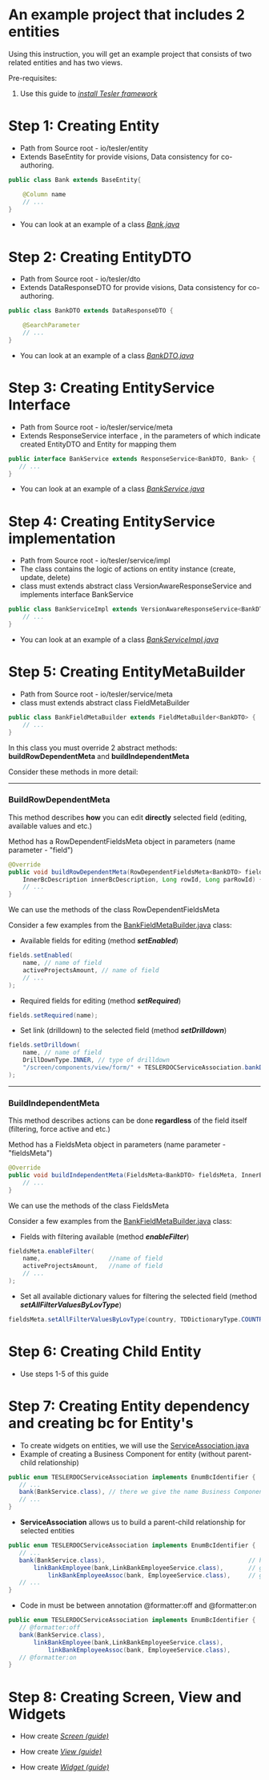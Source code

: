 # An example project that includes 2 entities

Using this instruction, you will get an example project that consists of two related entities and has two views.

Pre-requisites:

 1. Use this guide to *[install Tesler framework](https://github.com/tesler-platform/tesler-doc)*
    
 # Step 1: Creating Entity
 
 - Path from Source root - io/tesler/entity
 - Extends BaseEntity for provide visions, Data consistency for co-authoring.
```java
public class Bank extends BaseEntity{

    @Column name
    // ...
}
 ```
 - You can look at an example of a class *[Bank.java](https://github.com/tesler-platform/tesler-doc/blob/master/tesler-doc-model/src/main/java/io/tesler/entity/Bank.java)*
 
 # Step 2: Creating EntityDTO
 
 - Path from Source root - io/tesler/dto
 - Extends DataResponseDTO for provide visions, Data consistency for co-authoring.
```java
public class BankDTO extends DataResponseDTO {

    @SearchParameter
    // ...
}
 ```
- You can look at an example of a class *[BankDTO.java](https://github.com/tesler-platform/tesler-doc/blob/master/tesler-doc-source/src/main/java/io/tesler/dto/BankDTO.java)*

 
 # Step 3: Creating EntityService Interface
 
 - Path from Source root - io/tesler/service/meta
 - Extends ResponseService interface , in the parameters of which indicate created EntityDTO and Entity for mapping them
 ```java
 public interface BankService extends ResponseService<BankDTO, Bank> {
    // ...
 }
  ```
 - You can look at an example of a class *[BankService.java](https://github.com/tesler-platform/tesler-doc/blob/master/tesler-doc-source/src/main/java/io/tesler/service/BankService.java)*
 
  # Step 4: Creating EntityService implementation
 
 - Path from Source root - io/tesler/service/impl
 - The class contains the logic of actions on entity instance (create, update, delete)
 - class must extends abstract class VersionAwareResponseService and implements interface BankService
```java
public class BankServiceImpl extends VersionAwareResponseService<BankDTO, Bank> implements BankService {
    // ...
}
```
 - You can look at an example of a class *[BankServiceImpl.java](https://github.com/tesler-platform/tesler-doc/blob/master/tesler-doc-source/src/main/java/io/tesler/service/impl/BankServiceImpl.java)*
 
 # Step 5: Creating EntityMetaBuilder
 
- Path from Source root - io/tesler/service/meta
- class must extends abstract class FieldMetaBuilder
```java
public class BankFieldMetaBuilder extends FieldMetaBuilder<BankDTO> {
    // ...
}
```

In this class you must override 2 abstract methods: **buildRowDependentMeta** and **buildIndependentMeta**

Сonsider these methods in more detail:

-----------------------------------------
### **BuildRowDependentMeta** 

This method describes **how** you can edit **directly** selected field (editing, available values and etc.)

Method has a RowDependentFieldsMeta object in parameters (name parameter - "field")
```java
@Override
public void buildRowDependentMeta(RowDependentFieldsMeta<BankDTO> fields,
    InnerBcDescription innerBcDescription, Long rowId, Long parRowId) {
    // ...
}
```
We can use the methods of the class RowDependentFieldsMeta

Consider a few examples from the [BankFieldMetaBuilder.java](https://github.com/tesler-platform/tesler-doc/blob/master/tesler-doc-source/src/main/java/io/tesler/service/meta/BankFieldMetaBuilder.java) class: 

- Available fields for editing (method ***setEnabled***)
```java
fields.setEnabled(
    name, // name of field
    activeProjectsAmount, // name of field
    // ...
);
```

- Required fields for editing (method ***setRequired***)

```java
fields.setRequired(name);
```

- Set link (drilldown) to the selected field (method ***setDrilldown***)

```java
fields.setDrilldown(
    name, // name of field
    DrillDownType.INNER, // type of drilldown
    "/screen/components/view/form/" + TESLERDOCServiceAssociation.bankDoc + "/" + rowId //path of drilldown
);
```

-------------------------------------------
### **BuildIndependentMeta**

This method describes actions can be done **regardless** of the field itself (filtering, force active and etc.)

Method has a FieldsMeta object in parameters (name parameter - "fieldsMeta")
```java
@Override
public void buildIndependentMeta(FieldsMeta<BankDTO> fieldsMeta, InnerBcDescription innerBcDescription, Long aLong) {
    // ...
}
```

We can use the methods of the class FieldsMeta 

Consider a few examples from the [BankFieldMetaBuilder.java](https://github.com/tesler-platform/tesler-doc/blob/master/tesler-doc-source/src/main/java/io/tesler/service/meta/BankFieldMetaBuilder.java) class: 

- Fields with filtering available (method ***enableFilter***)
```java
fieldsMeta.enableFilter(
    name,                   //name of field
    activeProjectsAmount,   //name of field
    // ...
);
```

- Set all available dictionary values ​​for filtering the selected field (method ***setAllFilterValuesByLovType***)
```java
fieldsMeta.setAllFilterValuesByLovType(country, TDDictionaryType.COUNTRY);
```

# Step 6: Creating Child Entity
 
- Use steps 1-5 of this guide   

# Step 7: Creating Entity dependency and creating bc for Entity's

- To create widgets on entities, we will use the [ServiceAssociation.java](https://github.com/tesler-platform/tesler-doc/blob/master/tesler-doc-source/src/main/java/io/tesler/crudma/config/TESLERDOCServiceAssociation.java)
- Example of creating a Business Component for entity (without parent-child relationship)
 ```java
 public enum TESLERDOCServiceAssociation implements EnumBcIdentifier {
    // ... 
    bank(BankService.class), // there we give the name Business Component(bank) for the entity (BankService)
    // ...
}
 ```
- **ServiceAssociation** allows us to build a parent-child relationship for selected entities
 ```java
 public enum TESLERDOCServiceAssociation implements EnumBcIdentifier {
    // ... 
    bank(BankService.class),                                        // here we declared a business component-"bc" (bank) that does not have a parent
        linkBankEmployee(bank,LinkBankEmployeeService.class),       // give the name bc (linkBankEmployee) for the entity (LinkBankEmployeeService) is a child for bc (bank) 
            linkBankEmployeeAssoc(bank, EmployeeService.class),     // give the name bc (linkBankEmployeeAssoc) for the entity (EmployeeService) is a child for bc (bank) 
    // ...
}
 ```
- Code in  must be between annotation @formatter:off and @formatter:on
 ```java
public enum TESLERDOCServiceAssociation implements EnumBcIdentifier {
	// @formatter:off
	bank(BankService.class),
		linkBankEmployee(bank,LinkBankEmployeeService.class),
			linkBankEmployeeAssoc(bank, EmployeeService.class),
	// @formatter:on
}
 ```
# Step 8: Creating Screen, View and Widgets

- How create *[Screen (guide)](#/screen/getting-started/view/screen/)*

- How create *[View (guide)](#/screen/getting-started/view/view/)*

- How create *[Widget (guide)](#/screen/getting-started/view/widget/)*